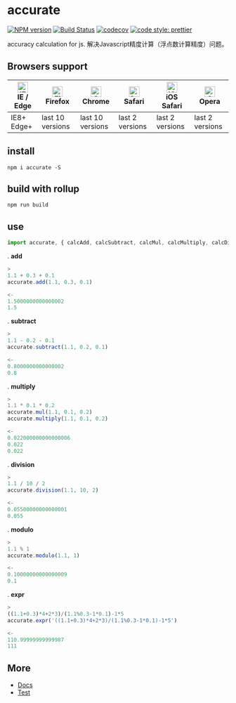 # accurate

[![NPM version](https://img.shields.io/npm/v/accurate.svg?style=flat)](https://www.npmjs.com/package/accurate)
[![Build Status](https://travis-ci.org/Ipxxiao/accurate.svg?branch=master)](https://travis-ci.org/Ipxxiao/accurate)
[![codecov](https://codecov.io/gh/Ipxxiao/accurate/branch/master/graph/badge.svg)](https://codecov.io/gh/Ipxxiao/accurate)
[![code style: prettier](https://img.shields.io/badge/code_style-prettier-ff69b4.svg?style=flat-square)](https://github.com/prettier/prettier)

accuracy calculation for js. 解决Javascript精度计算（浮点数计算精度）问题。

## Browsers support

| [<img src="https://raw.githubusercontent.com/alrra/browser-logos/master/src/edge/edge_48x48.png" alt="IE / Edge" width="24px" height="24px" />](http://godban.github.io/browsers-support-badges/)</br>IE / Edge | [<img src="https://raw.githubusercontent.com/alrra/browser-logos/master/src/firefox/firefox_48x48.png" alt="Firefox" width="24px" height="24px" />](http://godban.github.io/browsers-support-badges/)</br>Firefox | [<img src="https://raw.githubusercontent.com/alrra/browser-logos/master/src/chrome/chrome_48x48.png" alt="Chrome" width="24px" height="24px" />](http://godban.github.io/browsers-support-badges/)</br>Chrome | [<img src="https://raw.githubusercontent.com/alrra/browser-logos/master/src/safari/safari_48x48.png" alt="Safari" width="24px" height="24px" />](http://godban.github.io/browsers-support-badges/)</br>Safari | [<img src="https://raw.githubusercontent.com/alrra/browser-logos/master/src/safari-ios/safari-ios_48x48.png" alt="iOS Safari" width="24px" height="24px" />](http://godban.github.io/browsers-support-badges/)</br>iOS Safari | [<img src="https://raw.githubusercontent.com/alrra/browser-logos/master/src/opera/opera_48x48.png" alt="Opera" width="24px" height="24px" />](http://godban.github.io/browsers-support-badges/)</br>Opera |
| --------------------------------------------------------------------------------------------------------------------------------------------------------------------------------------------------------------- | ----------------------------------------------------------------------------------------------------------------------------------------------------------------------------------------------------------------- | ------------------------------------------------------------------------------------------------------------------------------------------------------------------------------------------------------------- | ------------------------------------------------------------------------------------------------------------------------------------------------------------------------------------------------------------- | ----------------------------------------------------------------------------------------------------------------------------------------------------------------------------------------------------------------------------- | --------------------------------------------------------------------------------------------------------------------------------------------------------------------------------------------------------- |
| IE8+ Edge+                                                                                                                                                                                                      | last 10 versions                                                                                                                                                                                                  | last 10 versions                                                                                                                                                                                              | last 2 versions                                                                                                                                                                                               | last 2 versions                                                                                                                                                                                                               | last 2 versions                                                                                                                                                                                           |

## install

``` base
npm i accurate -S
```

## build with rollup

``` base
npm run build
```

## use

``` javascript 
import accurate, { calcAdd, calcSubtract, calcMul, calcMultiply, calcDivision, calcModulo, calcExpr } from 'accurate'
```


. **add**
``` javascript
>
1.1 + 0.3 + 0.1
accurate.add(1.1, 0.3, 0.1)

<-
1.5000000000000002
1.5
```

. **subtract**
``` javascript
>
1.1 - 0.2 - 0.1
accurate.subtract(1.1, 0.2, 0.1)

<-
0.8000000000000002
0.8
```

. **multiply**
``` javascript
>
1.1 * 0.1 * 0.2
accurate.mul(1.1, 0.1, 0.2)
accurate.multiply(1.1, 0.1, 0.2)

<-
0.022000000000000006
0.022
0.022
```

. **division**
``` javascript
>
1.1 / 10 / 2
accurate.division(1.1, 10, 2)

<-
0.05500000000000001
0.055
```

. **modulo**
``` javascript
>
1.1 % 1
accurate.modulo(1.1, 1)

<-
0.10000000000000009
0.1
```

. **expr**
``` javascript
>
((1.1+0.3)*4+2*3)/(1.1%0.3-1*0.1)-1*5
accurate.expr('((1.1+0.3)*4+2*3)/(1.1%0.3-1*0.1)-1*5')

<-
110.99999999999987
111
```

## More
- [Docs](https://github.com/Ipxxiao/accurate/tree/master/docs)
- [Test](https://github.com/Ipxxiao/accurate/blob/master/__tests__/index.spec.ts)